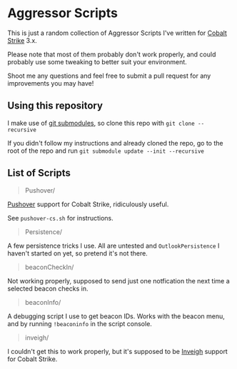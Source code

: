 # Aggressor Scripts
This is just a random collection of Aggressor Scripts I've written for [Cobalt Strike](https://www.cobaltstrike.com) 3.x.

Please note that most of them probably don't work properly, and could probably use some tweaking to better suit your environment.

Shoot me any questions and feel free to submit a pull request for any improvements you may have!

## Using this repository

I make use of [git submodules](https://git-scm.com/book/en/v2/Git-Tools-Submodules), so clone this repo with ```git clone --recursive```

If you didn't follow my instructions and already cloned the repo, go to the root of the repo and run ```git submodule update --init --recursive```

## List of Scripts

>Pushover/

[Pushover](https://pushover.net) support for Cobalt Strike, ridiculously useful.

See ```pushover-cs.sh``` for instructions.

>Persistence/

A few persistence tricks I use. All are untested and ```OutlookPersistence``` I haven't started on yet, so pretend it's not there.

>beaconCheckIn/

Not working properly, supposed to send just one notfication the next time a selected beacon checks in.

>beaconInfo/

A debugging script I use to get beacon IDs. Works with the beacon menu, and by running ```!beaconinfo``` in the script console.

>inveigh/ 

I couldn't get this to work properly, but it's supposed to be [Inveigh](https://github.com/Kevin-Robertson/Inveigh) support for Cobalt Strike.